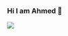 ### Hi I am Ahmed  👋

<!--
**ahmed-bhatti/ahmed-bhatti** is a ✨ _special_ ✨ repository because its `README.md` (this file) appears on your GitHub profile.

Here are some ideas to get you started:

- 🔭 I’m currently working on Ledger Sytem
- 🌱 I’m currently learning React Js,Advance Javascript
- 👯 I’m looking to collaborate on Ledger Sytem
- 🤔 I’m looking for help with Laravel Api
- 💬 Ask me about Laravel, PHP.
- 📫 How to reach me: ahmedalirajpootbhatti@gmail.com
- 😄 Pronouns: jokes
- ⚡ Fun fact: coffe<3
-->

<img src="https://github-readme-stats.vercel.app/api?username=ahmed-bhatti&&show_icons=true&title_color=ffffff&icon_color=bb2acf&text_color=daf7dc&bg_color=151515"/>
